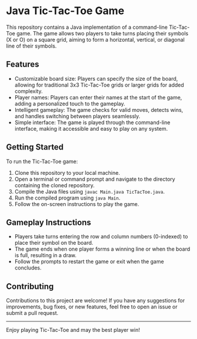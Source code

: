 # Java Tic-Tac-Toe Game

This repository contains a Java implementation of a command-line Tic-Tac-Toe game. The game allows two players to take turns placing their symbols (X or O) on a square grid, aiming to form a horizontal, vertical, or diagonal line of their symbols.

## Features

- Customizable board size: Players can specify the size of the board, allowing for traditional 3x3 Tic-Tac-Toe grids or larger grids for added complexity.
- Player names: Players can enter their names at the start of the game, adding a personalized touch to the gameplay.
- Intelligent gameplay: The game checks for valid moves, detects wins, and handles switching between players seamlessly.
- Simple interface: The game is played through the command-line interface, making it accessible and easy to play on any system.

## Getting Started

To run the Tic-Tac-Toe game:

1. Clone this repository to your local machine.
2. Open a terminal or command prompt and navigate to the directory containing the cloned repository.
3. Compile the Java files using `javac Main.java TicTacToe.java`.
4. Run the compiled program using `java Main`.
5. Follow the on-screen instructions to play the game.

## Gameplay Instructions

- Players take turns entering the row and column numbers (0-indexed) to place their symbol on the board.
- The game ends when one player forms a winning line or when the board is full, resulting in a draw.
- Follow the prompts to restart the game or exit when the game concludes.

## Contributing

Contributions to this project are welcome! If you have any suggestions for improvements, bug fixes, or new features, feel free to open an issue or submit a pull request.

---

Enjoy playing Tic-Tac-Toe and may the best player win!
